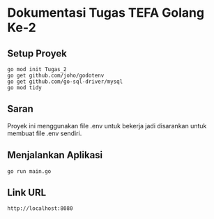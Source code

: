 # Dokumentasi Tugas TEFA Golang Ke-2

## Setup Proyek
```
go mod init Tugas_2
go get github.com/joho/godotenv
go get github.com/go-sql-driver/mysql
go mod tidy
```

## Saran
Proyek ini menggunakan file .env untuk bekerja jadi disarankan untuk membuat file .env sendiri.

## Menjalankan Aplikasi
`go run main.go`

## Link URL
`http://localhost:8080`
